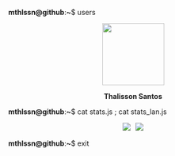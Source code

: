**mthlssn@github**:**~**$ users

<div align="center">

<img height="125" width="125" src="https://cdn.discordapp.com/attachments/757316918993748419/892375582497710080/foto.png">

**Thalisson Santos**

</div>

**mthlssn@github**:**~**$ cat stats.js ; cat stats_lan.js

<div align="center">
<a href="https://github.com/mthlssn">
<img src="https://github-readme-stats.vercel.app/api?username=mthlssn&show_icons=true&hide=issues&title_color=fff&text_color=fff&icon_color=79ff97&bg_color=151515&color_border=000&border_radius=1&hide_rank=true&count_private=true&include_all_commits=true&line_height=19&custom_title=stats.js⠀⠀⠀⠀⠀⠀⠀⠀-⠀▫⠀x&disable_animations=true&&card_width=230"></a>⠀<a href="https://github.com/mthlssn"><img src="https://github-readme-stats.vercel.app/api/top-langs/?username=mthlssn&&layout=compact&title_color=fff&text_color=fff&bg_color=151515&color_border=000&border_radius=1&langs_count=4&custom_title=stats_lan.js⠀⠀⠀⠀⠀⠀-⠀▫⠀x&card_width=230">
</a>
</div>

**mthlssn@github**:**~**$ exit
